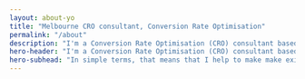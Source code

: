 ```yaml
---
layout: about-yo
title: "Melbourne CRO consultant, Conversion Rate Optimisation"
permalink: "/about"
description: "I'm a Conversion Rate Optimisation (CRO) consultant based in Melbourne"
hero-header: "I'm a Conversion Rate Optimisation (CRO) consultant based in Melbourne"
hero-subhead: "In simple terms, that means that I help to make make existing websites, apps and digital services more usable, more delightful and more profitable."
---
```

